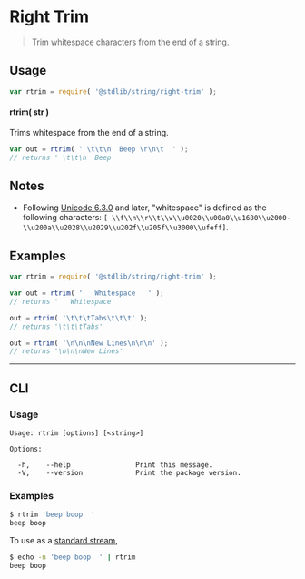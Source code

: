 # Right Trim

> Trim whitespace characters from the end of a string.

<section class="usage">

## Usage

```javascript
var rtrim = require( '@stdlib/string/right-trim' );
```

#### rtrim( str )

Trims whitespace from the end of a string.

```javascript
var out = rtrim( ' \t\t\n  Beep \r\n\t  ' );
// returns ' \t\t\n  Beep'
```

</section>

<!-- /.usage -->

<section class="notes">

## Notes

-   Following [Unicode 6.3.0][unicode] and later, "whitespace" is defined as the following characters: `[ \\f\\n\\r\\t\\v\\u0020\\u00a0\\u1680\\u2000-\\u200a\\u2028\\u2029\\u202f\\u205f\\u3000\\ufeff]`.

</section>

<!-- /.notes -->

<section class="examples">

## Examples

<!-- eslint no-undef: "error" -->

```javascript
var rtrim = require( '@stdlib/string/right-trim' );

var out = rtrim( '   Whitespace   ' );
// returns '   Whitespace'

out = rtrim( '\t\t\tTabs\t\t\t' );
// returns '\t\t\tTabs'

out = rtrim( '\n\n\nNew Lines\n\n\n' );
// returns '\n\n\nNew Lines'
```

</section>

<!-- /.examples -->

* * *

<section class="cli">

## CLI

<section class="usage">

### Usage

```text
Usage: rtrim [options] [<string>]

Options:

  -h,    --help                Print this message.
  -V,    --version             Print the package version.
```

</section>

<!-- /.usage -->

<section class="examples">

### Examples

```bash
$ rtrim 'beep boop  '
beep boop
```

To use as a [standard stream][standard-streams],

```bash
$ echo -n 'beep boop  ' | rtrim
beep boop
```

</section>

<!-- /.examples -->

</section>

<!-- /.cli -->

<section class="links">

[standard-streams]: https://en.wikipedia.org/wiki/Standard_streams

[unicode]: https://en.wikipedia.org/wiki/Unicode

</section>

<!-- /.links -->
